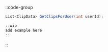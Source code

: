 ::code-group
  ```csharp [Method]
  List<ClipData> GetClipsForUser(int userId);
  ```
  ```csharp [Example]
  ::wip
  add example here
  ::
  ```
::